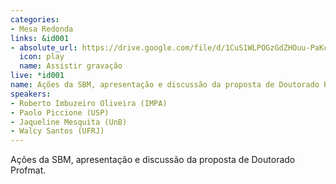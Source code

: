 ```yaml
---
categories:
- Mesa Redonda
links: &id001
- absolute_url: https://drive.google.com/file/d/1CuS1WLPOGzGdZHOuu-PaKcspqXfz39Hp/view?usp=sharing
  icon: play
  name: Assistir gravação
live: *id001
name: Ações da SBM, apresentação e discussão da proposta de Doutorado Profmat
speakers:
- Roberto Imbuzeiro Oliveira (IMPA)
- Paolo Piccione (USP)
- Jaqueline Mesquita (UnB)
- Walcy Santos (UFRJ)
---
```


Ações da SBM, apresentação e discussão da proposta de Doutorado Profmat.